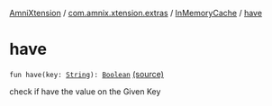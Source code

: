 [AmniXtension](../../index.md) / [com.amnix.xtension.extras](../index.md) / [InMemoryCache](index.md) / [have](./have.md)

# have

`fun have(key: `[`String`](https://kotlinlang.org/api/latest/jvm/stdlib/kotlin/-string/index.html)`): `[`Boolean`](https://kotlinlang.org/api/latest/jvm/stdlib/kotlin/-boolean/index.html) [(source)](https://github.com/AmniX/AmniXTension/tree/master/AmniXtension/src/main/java/com/amnix/xtension/extras/InMemoryCache.kt#L27)

check if have the value on the Given Key

